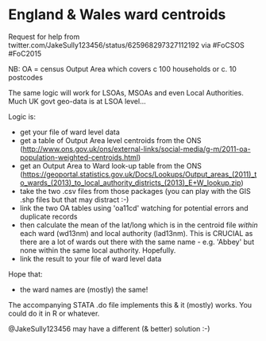 # England & Wales ward centroids

Request for help from twitter.com/JakeSully123456/status/625968297327112192 via #FoCSOS #FoC2015

NB: OA = census Output Area which covers c 100 households or c. 10 postcodes

The same logic will work for LSOAs, MSOAs and even Local Authorities. Much UK govt geo-data is at LSOA level...

Logic is:
 * get your file of ward level data
 * get a table of Output Area level centroids from the ONS (http://www.ons.gov.uk/ons/external-links/social-media/g-m/2011-oa-population-weighted-centroids.html)
 * get an Output Area to Ward look-up table from the ONS (https://geoportal.statistics.gov.uk/Docs/Lookups/Output_areas_(2011)_to_wards_(2013)_to_local_authority_districts_(2013)_E+W_lookup.zip)
 * take the two .csv files from those packages (you can play with the GIS .shp files but that may distract :-)
 * link the two OA tables using 'oa11cd' watching for potential errors and duplicate records
 * then calculate the mean of the lat/long which is in the centroid file _within_ each ward (wd13nm) and local authority (lad13nm). This is CRUCIAL as there are a lot of wards out there with the same name - e.g. 'Abbey' but none within the same local authority. Hopefully.
 * link the result to your file of ward level data

Hope that:
 * the ward names are (mostly) the same!

The accompanying STATA .do file implements this & it (mostly) works. You could do it in R or whatever.

@JakeSully123456 may have a different (& better) solution :-)